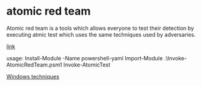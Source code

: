 # atomic red team
Atomic red team is a tools which allows everyone to test their detection by executing atmic test which uses the same techniques used by adversaries. 


[link](https://atomicredteam.io/)


usage: 
Install-Module -Name powershell-yaml
Import-Module .\Invoke-AtomicRedTeam.psm1
Invoke-AtomicTest <Technique>
	
[Windows techniques](https://github.com/redcanaryco/atomic-red-team/blob/master/atomics/Indexes/Indexes-Markdown/windows-index.md)
